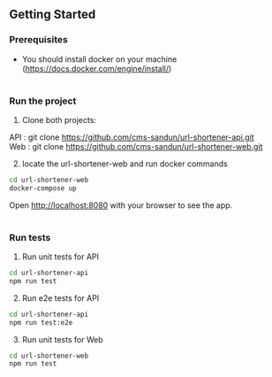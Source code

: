 ## Getting Started

### Prerequisites

- You should install docker on your machine (https://docs.docker.com/engine/install/)<br /><br />

### Run the project

1. Clone both projects:

API : git clone https://github.com/cms-sandun/url-shortener-api.git<br />
Web : git clone https://github.com/cms-sandun/url-shortener-web.git

2. locate the url-shortener-web and run docker commands

```bash
cd url-shortener-web
docker-compose up
```

Open [http://localhost:8080](http://localhost:8080) with your browser to see the app.<br /><br />

### Run tests

1. Run unit tests for API

```bash
cd url-shortener-api
npm run test
```

2. Run e2e tests for API

```bash
cd url-shortener-api
npm run test:e2e
```

3. Run unit tests for Web

```bash
cd url-shortener-web
npm run test
```
